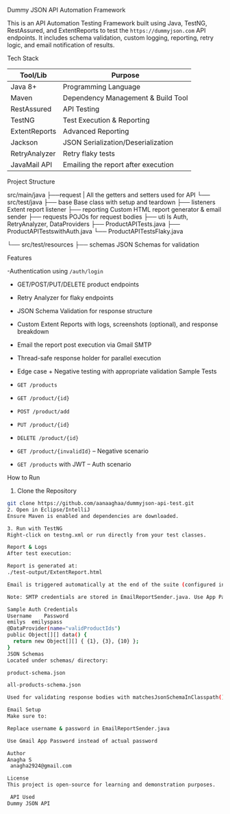   Dummy JSON API Automation Framework

This is an API Automation Testing Framework built using Java, TestNG, RestAssured, and ExtentReports to test the `https://dummyjson.com` API endpoints. It includes schema validation, custom logging, reporting, retry logic, and email notification of results.

 Tech Stack

| Tool/Lib         | Purpose                                  |
|------------------|------------------------------------------|
| Java 8+          | Programming Language                     |
| Maven            | Dependency Management & Build Tool       |
| RestAssured      | API Testing                              |
| TestNG           | Test Execution & Reporting               |
| ExtentReports    | Advanced Reporting                       |
| Jackson          | JSON Serialization/Deserialization       |
| RetryAnalyzer    | Retry flaky tests                        |
| JavaMail API     | Emailing the report after execution      |
 
Project Structure

src/main/java
	├──request | All the getters and setters used for API
└── src/test/java
	├── base  Base class with setup and teardown
	├── listeners  Extent report listener
	├── reporting  Custom HTML report generator & email sender
	├── requests  POJOs for 	request bodies
	├── uti	ls  Auth, RetryAnalyzer, DataProviders
	├── ProductAPITests.java
	├── ProductAPITestswithAuth.java
	└── ProductAPITestsFlaky.java
	
└── src/test/resources
	├── schemas  JSON Schemas for validation


 Features

-Authentication using `/auth/login`
- GET/POST/PUT/DELETE product endpoints
- Retry Analyzer for flaky endpoints
- JSON Schema Validation for response structure
- Custom Extent Reports with logs, screenshots (optional), and response breakdown
- Email the report post execution via Gmail SMTP
- Thread-safe response holder for parallel execution
- Edge case + Negative testing with appropriate validation
Sample Tests

- `GET /products`
- `GET /product/{id}`
- `POST /product/add`
- `PUT /product/{id}`
- `DELETE /product/{id}`
- `GET /product/{invalidId}` –  Negative scenario
- `GET /products` with JWT –  Auth scenario

How to Run

 1. Clone the Repository
```bash
git clone https://github.com/aanaaghaa/dummyjson-api-test.git
2. Open in Eclipse/IntelliJ
Ensure Maven is enabled and dependencies are downloaded.

3. Run with TestNG
Right-click on testng.xml or run directly from your test classes.

Report & Logs
After test execution:

Report is generated at:
./test-output/ExtentReport.html

Email is triggered automatically at the end of the suite (configured in BaseTest.java)

Note: SMTP credentials are stored in EmailReportSender.java. Use App Passwords if 2FA is enabled on Gmail.

Sample Auth Credentials
Username	Password
emilys	emilyspass
@DataProvider(name="validProductIds")
public Object[][] data() {
  return new Object[][] { {1}, {3}, {10} };
}
JSON Schemas
Located under schemas/ directory:

product-schema.json

all-products-schema.json

Used for validating response bodies with matchesJsonSchemaInClasspath().

Email Setup
Make sure to:

Replace username & password in EmailReportSender.java

Use Gmail App Password instead of actual password

Author
Anagha S
 anagha2924@gmail.com

License
This project is open-source for learning and demonstration purposes.

 API Used
Dummy JSON API

